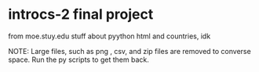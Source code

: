 # introcs-2 final project

from moe.stuy.edu
stuff about pyython html and countries, idk

NOTE: Large files, such as png , csv, and zip files are removed to converse space. Run the py scripts to get them back.
